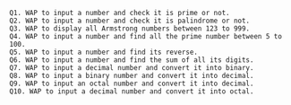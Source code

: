     Q1. WAP to input a number and check it is prime or not.
    Q2. WAP to input a number and check it is palindrome or not.
    Q3. WAP to display all Armstrong numbers between 123 to 999.
    Q4. WAP to input a number and find all the prime number between 5 to 100.
    Q5. WAP to input a number and find its reverse.
    Q6. WAP to input a number and find the sum of all its digits.
    Q7. WAP to input a decimal number and convert it into binary.
    Q8. WAP to input a binary number and convert it into decimal.
    Q9. WAP to input an octal number and convert it into decimal.
    Q10. WAP to input a decimal number and convert it into octal.